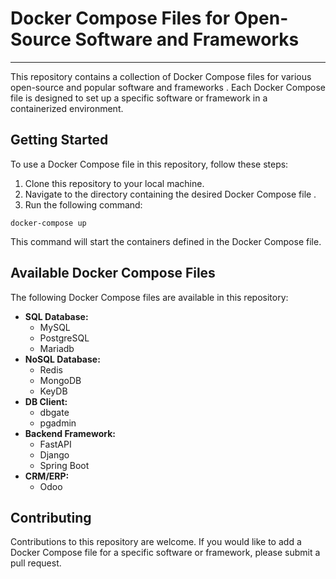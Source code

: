 
# Docker Compose Files for Open-Source Software and Frameworks

---

This repository contains a collection of Docker Compose files for various open-source and popular software and frameworks
. Each Docker Compose file is designed to set up a specific software or framework in a containerized environment.

## Getting Started

To use a Docker Compose file in this repository, follow these steps:

1. Clone this repository to your local machine.
2. Navigate to the directory containing the desired Docker Compose file
.
3. Run the following command:
```
docker-compose up
```

This command will start the containers defined in the Docker Compose file.

## Available Docker Compose Files

The following Docker Compose files are available in this repository:

* **SQL Database:**
    * MySQL
    * PostgreSQL
    * Mariadb
* **NoSQL Database:**
    * Redis
    * MongoDB
    * KeyDB
* **DB Client:**
    * dbgate
    * pgadmin
* **Backend Framework:**
    * FastAPI
    * Django
    * Spring Boot
* **CRM/ERP:**
    * Odoo

## Contributing

Contributions to this repository are welcome. If you would like to add a Docker Compose file for a specific software or framework, please submit a pull request.